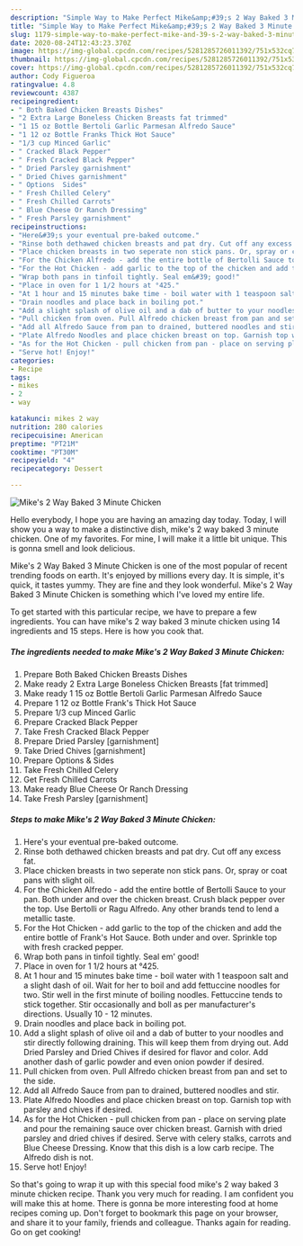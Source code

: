 ```yaml
---
description: "Simple Way to Make Perfect Mike&amp;#39;s 2 Way Baked 3 Minute Chicken"
title: "Simple Way to Make Perfect Mike&amp;#39;s 2 Way Baked 3 Minute Chicken"
slug: 1179-simple-way-to-make-perfect-mike-and-39-s-2-way-baked-3-minute-chicken
date: 2020-08-24T12:43:23.370Z
image: https://img-global.cpcdn.com/recipes/5281285726011392/751x532cq70/mikes-2-way-baked-3-minute-chicken-recipe-main-photo.jpg
thumbnail: https://img-global.cpcdn.com/recipes/5281285726011392/751x532cq70/mikes-2-way-baked-3-minute-chicken-recipe-main-photo.jpg
cover: https://img-global.cpcdn.com/recipes/5281285726011392/751x532cq70/mikes-2-way-baked-3-minute-chicken-recipe-main-photo.jpg
author: Cody Figueroa
ratingvalue: 4.8
reviewcount: 4387
recipeingredient:
- " Both Baked Chicken Breasts Dishes"
- "2 Extra Large Boneless Chicken Breasts fat trimmed"
- "1 15 oz Bottle Bertoli Garlic Parmesan Alfredo Sauce"
- "1 12 oz Bottle Franks Thick Hot Sauce"
- "1/3 cup Minced Garlic"
- " Cracked Black Pepper"
- " Fresh Cracked Black Pepper"
- " Dried Parsley garnishment"
- " Dried Chives garnishment"
- " Options  Sides"
- " Fresh Chilled Celery"
- " Fresh Chilled Carrots"
- " Blue Cheese Or Ranch Dressing"
- " Fresh Parsley garnishment"
recipeinstructions:
- "Here&#39;s your eventual pre-baked outcome."
- "Rinse both dethawed chicken breasts and pat dry. Cut off any excess fat."
- "Place chicken breasts in two seperate non stick pans. Or, spray or coat pans with slight oil."
- "For the Chicken Alfredo - add the entire bottle of Bertolli Sauce to your pan. Both under and over the chicken breast. Crush black pepper over the top. Use Bertolli or Ragu Alfredo. Any other brands tend to lend a metallic taste."
- "For the Hot Chicken - add garlic to the top of the chicken and add the entire bottle of Frank&#39;s Hot Sauce. Both under and over. Sprinkle top with fresh cracked pepper."
- "Wrap both pans in tinfoil tightly. Seal em&#39; good!"
- "Place in oven for 1 1/2 hours at °425."
- "At 1 hour and 15 minutes bake time - boil water with 1 teaspoon salt and a slight dash of oil. Wait for her to boil and add fettuccine noodles for two. Stir well in the first minute of boiling noodles. Fettuccine tends to stick together. Stir occasionally and boll as per manufacturer&#39;s directions. Usually 10 - 12 minutes."
- "Drain noodles and place back in boiling pot."
- "Add a slight splash of olive oil and a dab of butter to your noodles and stir directly following draining. This will keep them from drying out.  Add Dried Parsley and Dried Chives if desired for flavor and color. Add another dash of garlic powder and even onion powder if desired."
- "Pull chicken from oven. Pull Alfredo chicken breast from pan and set to the side."
- "Add all Alfredo Sauce from pan to drained, buttered noodles and stir."
- "Plate Alfredo Noodles and place chicken breast on top. Garnish top with parsley and chives if desired."
- "As for the Hot Chicken - pull chicken from pan - place on serving plate and pour the remaining sauce over chicken breast. Garnish with dried parsley and dried chives if desired. Serve with celery stalks, carrots and Blue Cheese Dressing. Know that this dish is a low carb recipe. The Alfredo dish is not."
- "Serve hot! Enjoy!"
categories:
- Recipe
tags:
- mikes
- 2
- way

katakunci: mikes 2 way 
nutrition: 280 calories
recipecuisine: American
preptime: "PT21M"
cooktime: "PT30M"
recipeyield: "4"
recipecategory: Dessert

---
```



![Mike&#39;s 2 Way Baked 3 Minute Chicken](https://img-global.cpcdn.com/recipes/5281285726011392/751x532cq70/mikes-2-way-baked-3-minute-chicken-recipe-main-photo.jpg)

Hello everybody, I hope you are having an amazing day today. Today, I will show you a way to make a distinctive dish, mike&#39;s 2 way baked 3 minute chicken. One of my favorites. For mine, I will make it a little bit unique. This is gonna smell and look delicious.



Mike&#39;s 2 Way Baked 3 Minute Chicken is one of the most popular of recent trending foods on earth. It's enjoyed by millions every day. It is simple, it's quick, it tastes yummy. They are fine and they look wonderful. Mike&#39;s 2 Way Baked 3 Minute Chicken is something which I've loved my entire life.


To get started with this particular recipe, we have to prepare a few ingredients. You can have mike&#39;s 2 way baked 3 minute chicken using 14 ingredients and 15 steps. Here is how you cook that.

<!--inarticleads1-->

##### The ingredients needed to make Mike&#39;s 2 Way Baked 3 Minute Chicken:

1. Prepare  Both Baked Chicken Breasts Dishes
1. Make ready 2 Extra Large Boneless Chicken Breasts [fat trimmed]
1. Make ready 1 15 oz Bottle Bertoli Garlic Parmesan Alfredo Sauce
1. Prepare 1 12 oz Bottle Frank&#39;s Thick Hot Sauce
1. Prepare 1/3 cup Minced Garlic
1. Prepare  Cracked Black Pepper
1. Take  Fresh Cracked Black Pepper
1. Prepare  Dried Parsley [garnishment]
1. Take  Dried Chives [garnishment]
1. Prepare  Options &amp; Sides
1. Take  Fresh Chilled Celery
1. Get  Fresh Chilled Carrots
1. Make ready  Blue Cheese Or Ranch Dressing
1. Take  Fresh Parsley [garnishment]




<!--inarticleads2-->

##### Steps to make Mike&#39;s 2 Way Baked 3 Minute Chicken:

1. Here&#39;s your eventual pre-baked outcome.
1. Rinse both dethawed chicken breasts and pat dry. Cut off any excess fat.
1. Place chicken breasts in two seperate non stick pans. Or, spray or coat pans with slight oil.
1. For the Chicken Alfredo - add the entire bottle of Bertolli Sauce to your pan. Both under and over the chicken breast. Crush black pepper over the top. Use Bertolli or Ragu Alfredo. Any other brands tend to lend a metallic taste.
1. For the Hot Chicken - add garlic to the top of the chicken and add the entire bottle of Frank&#39;s Hot Sauce. Both under and over. Sprinkle top with fresh cracked pepper.
1. Wrap both pans in tinfoil tightly. Seal em&#39; good!
1. Place in oven for 1 1/2 hours at °425.
1. At 1 hour and 15 minutes bake time - boil water with 1 teaspoon salt and a slight dash of oil. Wait for her to boil and add fettuccine noodles for two. Stir well in the first minute of boiling noodles. Fettuccine tends to stick together. Stir occasionally and boll as per manufacturer&#39;s directions. Usually 10 - 12 minutes.
1. Drain noodles and place back in boiling pot.
1. Add a slight splash of olive oil and a dab of butter to your noodles and stir directly following draining. This will keep them from drying out.  Add Dried Parsley and Dried Chives if desired for flavor and color. Add another dash of garlic powder and even onion powder if desired.
1. Pull chicken from oven. Pull Alfredo chicken breast from pan and set to the side.
1. Add all Alfredo Sauce from pan to drained, buttered noodles and stir.
1. Plate Alfredo Noodles and place chicken breast on top. Garnish top with parsley and chives if desired.
1. As for the Hot Chicken - pull chicken from pan - place on serving plate and pour the remaining sauce over chicken breast. Garnish with dried parsley and dried chives if desired. Serve with celery stalks, carrots and Blue Cheese Dressing. Know that this dish is a low carb recipe. The Alfredo dish is not.
1. Serve hot! Enjoy!




So that's going to wrap it up with this special food mike&#39;s 2 way baked 3 minute chicken recipe. Thank you very much for reading. I am confident you will make this at home. There is gonna be more interesting food at home recipes coming up. Don't forget to bookmark this page on your browser, and share it to your family, friends and colleague. Thanks again for reading. Go on get cooking!
